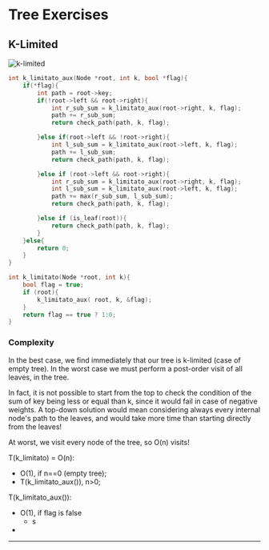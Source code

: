 # Tree Exercises

## K-Limited

![k-limited](https://github.com/PayThePizzo/DataStrutucures-Algorithms/blob/main/Exercises/Trees/Esercizio%20Alberi%205.png?raw=TRUE)

```c++
int k_limitato_aux(Node *root, int k, bool *flag){
    if(*flag){
        int path = root->key;
        if(!root->left && root->right){
            int r_sub_sum = k_limitato_aux(root->right, k, flag);
            path += r_sub_sum;
            return check_path(path, k, flag);

        }else if(root->left && !root->right){
            int l_sub_sum = k_limitato_aux(root->left, k, flag);
            path += l_sub_sum;
            return check_path(path, k, flag);

        }else if (root->left && root->right){
            int r_sub_sum = k_limitato_aux(root->right, k, flag);
            int l_sub_sum = k_limitato_aux(root->left, k, flag);
            path += max(r_sub_sum, l_sub_sum);
            return check_path(path, k, flag);

        }else if (is_leaf(root)){
            return check_path(path, k, flag);
        }
    }else{
        return 0;
    }
}

int k_limitato(Node *root, int k){
    bool flag = true;
    if (root){
        k_limitato_aux( root, k, &flag);
    }
    return flag == true ? 1:0;
}
```

### Complexity
In the best case, we find immediately that our tree is k-limited (case of empty tree).
In the worst case we must perform a post-order visit of all leaves, in the tree.

In fact, it is not possible to start from the top to check the condition of the sum of key being less or equal than k, since
it would fail in case of negative weights. A top-down solution would mean considering always every internal node's path to the 
leaves, and would take more time than starting directly from the leaves!

At worst, we visit every node of the tree, so O(n) visits!

T(k_limitato) = O(n):
* O(1), if n==0 (empty tree);
* T(k_limitato_aux()), n>0;

T(k_limitato_aux()):
* O(1), if flag is false
  * s 
* 



---

